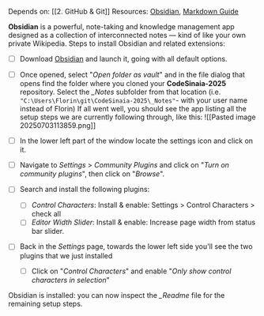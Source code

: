 Depends on: [[2. GitHub & Git]]
Resources: [Obsidian](https://obsidian.md/download),  [Markdown Guide](https://www.markdownguide.org/basic-syntax/)

**Obsidian** is a powerful, note-taking and knowledge management app designed as a collection of interconnected notes — kind of like your own private Wikipedia.
Steps to install Obsidian and related extensions:

- [ ] Download [Obsidian](https://obsidian.md/download) and launch it, going with all default options.
- [ ] Once opened, select "*Open folder as vault*" and in the file dialog that opens find the folder where you cloned your **CodeSinaia-2025** repository.
	Select the _\_Notes_ subfolder from that location (i.e. `"C:\Users\Florin\git\CodeSinaia-2025\_Notes"`- with your user name instead of Florin)
	If all went well, you should see the app listing all the setup steps we are currently following through, like this:
    ![[Pasted image 20250703113859.png]]

- [ ] In the lower left part of the window locate the settings icon and click on it.
- [ ] Navigate to *Settings* >  *Community Plugins* and click on "*Turn on community plugins*", then click on "*Browse*".
- [ ] Search and install the following plugins:
	- [ ] *Control Characters*: Install & enable: Settings > Control Characters > check all
	- [ ] *Editor Width Slider*: Install & enable: Increase page width from status bar slider.
- [ ] Back in the *Settings* page, towards the lower left side you'll see the two plugins that we just installed
	- [ ] Click on "*Control Characters*" and enable "*Only show control characters in selection*"

Obsidian is installed: you can now inspect the _\_Readme_ file for the remaining setup steps.
